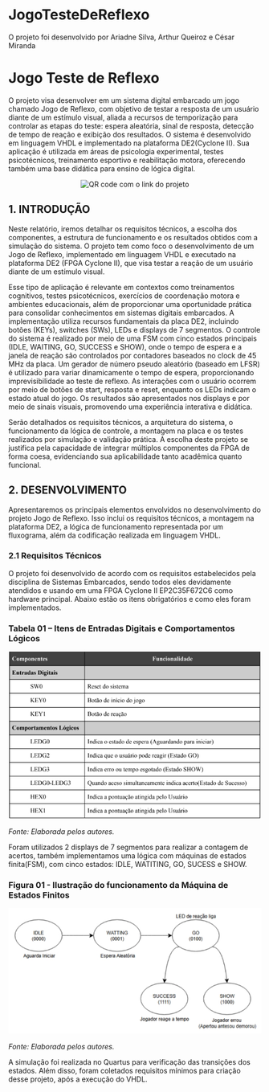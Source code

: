 # JogoTesteDeReflexo
O projeto foi desenvolvido por Ariadne Silva, Arthur Queiroz e César Miranda

# Jogo Teste de Reflexo
O projeto visa desenvolver em um sistema digital embarcado um jogo chamado Jogo de Reflexo, com objetivo de testar a resposta de um usuário diante de um estímulo visual, aliada a recursos de temporização para controlar as etapas do teste: espera aleatória, sinal de resposta, detecção de tempo de reação e exibição dos resultados. O sistema é desenvolvido em linguagem VHDL e implementado na plataforma DE2(Cyclone II). Sua aplicação é utilizada em áreas de psicologia experimental, testes psicotécnicos, treinamento esportivo e reabilitação motora, oferecendo também uma base didática para ensino de lógica digital.

<p align="center">
  <img src="./imagem7.jpg" alt="QR code com o link do projeto"><br>
</p>

## 1. INTRODUÇÃO 

Neste relatório, iremos detalhar os requisitos técnicos, a escolha dos componentes, a estrutura de funcionamento e os resultados obtidos com a simulação do sistema. O projeto tem como foco o desenvolvimento de um Jogo de Reflexo, implementado em linguagem VHDL e executado na plataforma DE2 (FPGA Cyclone II), que visa testar a reação de um usuário diante de um estímulo visual. 

Esse tipo de aplicação é relevante em contextos como treinamentos cognitivos, testes psicotécnicos, exercícios de coordenação motora e ambientes educacionais, além de proporcionar uma oportunidade prática para consolidar conhecimentos em sistemas digitais embarcados. A implementação utiliza recursos fundamentais da placa DE2, incluindo botões (KEYs), switches (SWs), LEDs e displays de 7 segmentos. O controle do sistema é realizado por meio de uma FSM com cinco estados principais (IDLE, WAITING, GO, SUCCESS e SHOW), onde o tempo de espera e a janela de reação são controlados por contadores baseados no clock de 45 MHz da placa. Um gerador de número pseudo aleatório (baseado em LFSR) é utilizado para variar dinamicamente o tempo de espera, proporcionando imprevisibilidade ao teste de reflexo. As interações com o usuário ocorrem por meio de botões de start, resposta e reset, enquanto os LEDs indicam o estado atual do jogo. Os resultados são apresentados nos displays e por meio de sinais visuais, promovendo uma experiência interativa e didática. 

Serão detalhados os requisitos técnicos, a arquitetura do sistema, o funcionamento da lógica de controle, a montagem na placa e os testes realizados por simulação e validação prática. A escolha deste projeto se justifica pela capacidade de integrar múltiplos componentes da FPGA de forma coesa, evidenciando sua aplicabilidade tanto acadêmica quanto funcional. 

## 2. DESENVOLVIMENTO 

Apresentaremos os principais elementos envolvidos no desenvolvimento do projeto Jogo de Reflexo. Isso inclui os requisitos técnicos, a montagem na plataforma DE2, a lógica de funcionamento representada por um fluxograma, além da codificação realizada em linguagem VHDL. 

### 2.1 Requisitos Técnicos 
O projeto foi desenvolvido de acordo com os requisitos estabelecidos pela disciplina de Sistemas Embarcados, sendo todos eles devidamente atendidos e usando em uma FPGA Cyclone II EP2C35F672C6 como hardware principal. Abaixo estão os itens obrigatórios e como eles foram implementados.

### Tabela 01 – Itens de Entradas Digitais e Comportamentos Lógicos

<p align="center">
  <img src="./imagem1.jpeg" alt="Tabela 1"><br>

<em>Fonte: Elaborada pelos autores.</em></p>

Foram utilizados 2 displays de 7 segmentos para realizar a contagem de acertos, também implementamos uma lógica com máquinas de estados finita(FSM), com cinco estados: IDLE, WATITING, GO, SUCESS e SHOW. 

### Figura 01 - Ilustração do funcionamento da Máquina de Estados Finitos
<p align="center">
  <img src="./imagem2.jpeg" alt="Imagem2"><br>

<em>Fonte: Elaborada pelos autores.</em></p>

A simulação foi realizada no Quartus para verificação das transições dos estados. Além disso, foram coletados requisitos mínimos para criação desse projeto, após a execução do VHDL.





